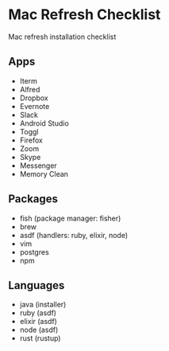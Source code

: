 # Mac Refresh Checklist

Mac refresh installation checklist

## Apps
- Iterm
- Alfred
- Dropbox
- Evernote
- Slack
- Android Studio
- Toggl
- Firefox
- Zoom
- Skype
- Messenger
- Memory Clean

## Packages
- fish (package manager: fisher)
- brew
- asdf (handlers: ruby, elixir, node)
- vim
- postgres
- npm

## Languages
- java (installer)
- ruby (asdf)
- elixir (asdf)
- node (asdf)
- rust (rustup)

